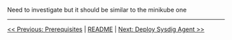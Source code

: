 Need to investigate but it should be similar to the minikube one

---
[<< Previous: Prerequisites](1-kubernetes-cluster-deployment.md) | [README](../README.md) | [Next: Deploy Sysdig Agent >>](2-deploy-sysdig-agent.md)
